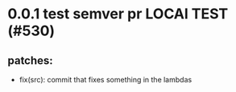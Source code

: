 # 0.0.1 test semver pr LOCAl TEST (#530)

## patches:
* fix(src): commit that fixes something in the lambdas

